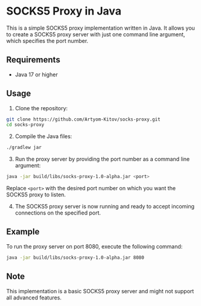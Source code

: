 # SOCKS5 Proxy in Java

This is a simple SOCKS5 proxy implementation written in Java. It allows you to create a SOCKS5 proxy server with just one command line argument, which specifies the port number.

## Requirements

- Java 17 or higher

## Usage

1. Clone the repository:

```bash
git clone https://github.com/Artyom-Kitov/socks-proxy.git
cd socks-proxy
```

2. Compile the Java files:

```bash
./gradlew jar
```

3. Run the proxy server by providing the port number as a command line argument:

```bash
java -jar build/libs/socks-proxy-1.0-alpha.jar <port>
```

Replace `<port>` with the desired port number on which you want the SOCKS5 proxy to listen.

4. The SOCKS5 proxy server is now running and ready to accept incoming connections on the specified port.

## Example

To run the proxy server on port 8080, execute the following command:

```bash
java -jar build/libs/socks-proxy-1.0-alpha.jar 8080
```

## Note

This implementation is a basic SOCKS5 proxy server and might not support all advanced features.
